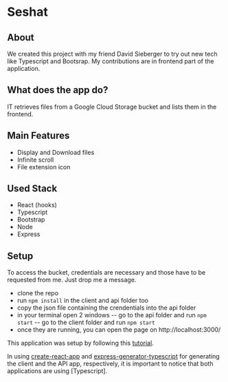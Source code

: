 # Seshat

## About

We created this project with my friend David Sieberger to try out new tech like Typescript and Bootsrap. My contributions are in frontend part of the application.

## What does the app do?

IT retrieves files from a Google Cloud Storage bucket and lists them in the frontend.

## Main Features

-   Display and Download files
-   Infinite scroll
-   File extension icon

## Used Stack

-   React (hooks)
-   Typescript
-   Bootstrap
-   Node
-   Express

## Setup

To access the bucket, credentials are necessary and those have to be requested from me. Just drop me a message.

-   clone the repo
-   run `npm install` in the client and api folder too
-   copy the json file containing the crendentials into the api folder
-   in your terminal open 2 windows
    -- go to the api folder and run `npm start`
    -- go to the client folder and run `npm start`
-   once they are running, you can open the page on http://localhost:3000/

This application was setup by following this [tutorial](https://www.freecodecamp.org/news/create-a-react-frontend-a-node-express-backend-and-connect-them-together-c5798926047c/).

In using [create-react-app](https://create-react-app.dev/) and [express-generator-typescript](https://www.npmjs.com/package/express-generator-typescript) for generating the client and the API app, respectively, it is important to notice that both applications are using [Typescript].
